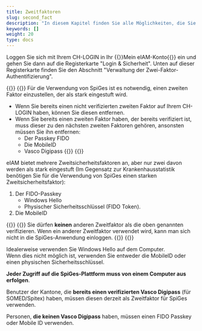 ```yaml
---
title: Zweitfaktoren
slug: second_fact
description: "In diesem Kapitel finden Sie alle Möglichkeiten, die Sie als Zweitfaktor haben."
keywords: []
weight: 20
type: docs
---
```


Loggen Sie sich mit Ihrem CH-LOGIN in Ihr {{<link url="https://www.myaccount.eiam.admin.ch/" newTab="true">}}Mein eIAM-Konto{{</link>}} ein und gehen Sie dann auf die Registerkarte "Login & Sicherheit". Unten auf dieser Registerkarte finden Sie den Abschnitt "Verwaltung der Zwei-Faktor-Authentifizierung".

{{<alert color="info">}}
{{<markdown>}}
Für die Verwendung von SpiGes ist es notwendig, einen zweiten Faktor einzustellen, der als stark eingestuft wird.
- Wenn Sie bereits einen nicht verifizierten zweiten Faktor auf Ihrem CH-LOGIN haben, können Sie diesen entfernen.
- Wenn Sie bereits einen zweiten Faktor haben, der bereits verifiziert ist, muss dieser zu den nächsten zweiten Faktoren gehören, ansonsten müssen Sie ihn entfernen:
    - Der Passkey FIDO
    - Die MobileID
    - Vasco Digipass
{{</markdown>}}
{{</alert>}}

eIAM bietet mehrere Zweitsicherheitsfaktoren an, aber nur zwei davon werden als stark eingestuft (Im Gegensatz zur Krankenhausstatistik benötigen Sie für die Verwendung von SpiGes einen starken Zweitsicherheitsfaktor):
1. Der FIDO-Passkey
    - Windows Hello
    - Physischer Sicherheitsschlüssel (FIDO Token).
2. Die MobileID

{{<alert color="warning">}}
{{<markdown>}}
Sie dürfen **keinen** anderen Zweitfaktor als die oben genannten verifizieren. Wenn ein anderer Zweitfaktor verwendet wird, kann man sich nicht in die SpiGes-Anwendung einloggen.
{{</markdown>}}
{{</alert>}}

Idealerweise verwenden Sie Windows Hello auf dem Computer.      
Wenn dies nicht möglich ist, verwenden Sie entweder die MobileID oder einen physischen Sicherheitsschlüssel.

**Jeder Zugriff auf die SpiGes-Plattform muss von einem Computer aus erfolgen**.

Benutzer der Kantone, die **bereits einen verifizierten Vasco Digipass** (für SOMED/Spitex) haben, müssen diesen derzeit als Zweitfaktor für SpiGes verwenden.

Personen, **die keinen Vasco Digipass** haben, müssen einen FIDO Passkey oder Mobile ID verwenden.
